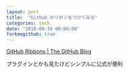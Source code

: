 ```yaml
---
layout: post
title:  "Github のリボンをつけてみる"
categories: tech
date: "2018-09-19 00:00:00"
forkmegithub: true
---
```


[GitHub Ribbons \| The GitHub Blog](https://blog.github.com/2008-12-19-github-ribbons/)

プラグインとかも見たけどシンプルに公式が便利
